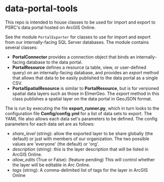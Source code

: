 # data-portal-tools

This repo is intended to house classes to be used for import and export to PSRC's data portal hosted on ArcGIS Online.  

See the module `PortalExporter` for classes to use for import and export from our internally-facing SQL Server databases.  The module contains several classes:
 * __PortalConnector__ provides a connection object that binds an internally-facing database to the data portal.
 * __PortalResource__ defines a resource (a table, view, or user-defined query) on an internally-facing database, and provides an *export* method that allows that data to be easily published to the data portal as a single CSV.
 * __PortalSpatialResource__ is similar to __PortalResource__, but is for versioned spatial data layers such as those in ElmerGeo.  The *export* method in this class publishes a spatial layer on the data portal in GeoJSON format.

The is run by executing the file __export_runner.py__, which in turn looks to the configuration file __Config/config.yml__ for a list of data sets to export.  The YAML file also allows each data set's parameters to be defined.  The config parameters for each data set are as follows:
*  _share_level_ (string): allow the exported layer to be share globally (the default) or just with members of our organization.  The two possible values are 'everyone' (the default) or 'org'.
* _description_ (string): this is the layer description that will be listed in ArcGIS Online.
* _allow_edits_ (True or False): (feature pending) This will control whether the layer will be editable in Arc Online. 
* _tags_ (string): A comma-delimited list of tags for the layer in ArcGIS Online
